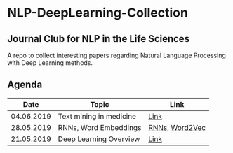 # NLP-DeepLearning-Collection
## Journal Club for NLP in the Life Sciences
A repo to collect interesting papers regarding Natural Language Processing with Deep Learning methods.

## Agenda
 Date       | Topic                     | Link                 
------------|---------------------------|----------------------
04.06.2019  |Text mining in medicine    |[Link](https://onlinelibrary.wiley.com/doi/pdf/10.1002/widm.1302)
28.05.2019  |RNNs, Word Embeddings      |[RNNs](https://github.com/AgenoDrei/NLP-DeepLearning-Collection/blob/master/rnn_for_nlp.pdf), [Word2Vec](https://github.com/AgenoDrei/NLP-DeepLearning-Collection/blob/master/word2vec.pdf)
21.05.2019  |Deep Learning Overview     |[Link](https://www.nature.com/articles/nature14539) 
